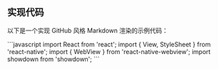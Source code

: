   ## 实现代码

  以下是一个实现 GitHub 风格 Markdown 渲染的示例代码：

  \`\`\`javascript
  import React from 'react';
  import { View, StyleSheet } from 'react-native';
  import { WebView } from 'react-native-webview';
  import showdown from 'showdown';
  \`\`\`